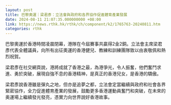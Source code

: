 ```yaml
---
layout: post
title: 巴黎奧運｜梁君彥：立法會與政府和各界協作促進體育產業發展
date: 2024-08-11 21:07:35.000000000 +08:00
link: https://news.rthk.hk/rthk/ch/component/k2/1765763-20240811.htm
categories: rthk
---
```


巴黎奧運於香港時間凌晨閉幕，港隊在今屆賽事共贏得2金2銅。立法會主席梁君彥代表全體議員，向所有出征奧運的香港健兒、教練和訓練團隊致以由衷敬佩和熱烈祝賀。

梁君彥在社交網頁說，港將成就了香港之最，為港爭光，令人振奮，他們奮鬥求進、勇於突破，展現自強不息的香港精神，是真正的香港兒女，是香港的驕傲。

梁君彥說香港雖是彈丸之地，但亦是追夢之都，立法會定當繼續與政府和社會各界緊密協作，全力促進體育產業的發展，鼓勵更多香港運動員奮鬥和突破，在未來的奥運場上繼續發光發亮，憑實力向世界說好香港故事。
